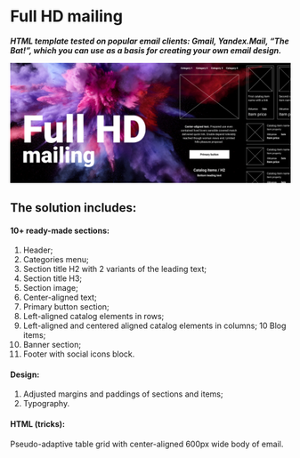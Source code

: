 # Full HD mailing
***HTML template tested on popular email clients: Gmail, Yandex.Mail, “The Bat!”, which you can use as a basis for creating your own email design.***

![full HD mailing](<fullHDmailing.png>)

## The solution includes:

#### 10+ ready-made sections:

1. Header;
2. Categories menu;
3. Section title H2 with 2 variants of the leading text;
4. Section title H3; 
5. Section image;
6. Center-aligned text;
7. Primary button section;
8. Left-aligned catalog elements in rows;
9. Left-aligned and centered aligned catalog elements in columns;
10 Blog items;
11. Banner section;
12. Footer with social icons block.

#### Design:

1. Adjusted margins and paddings of sections and items;
2. Typography.

#### HTML (tricks): 

Pseudo-adaptive table grid with center-aligned 600px wide body of email. 

